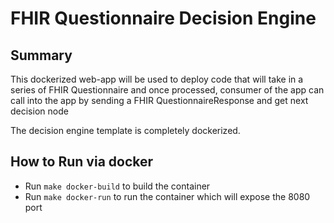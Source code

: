# FHIR Questionnaire Decision Engine

## Summary
This dockerized web-app will be used to deploy
code that will take in a series of FHIR Questionnaire
and once processed, consumer of the app can 
call into the app by sending a FHIR QuestionnaireResponse
and get next decision node

The decision engine template is completely dockerized.

## How to Run via docker
- Run `make docker-build` to build the container
- Run `make docker-run` to run the container which will expose the 8080 port


